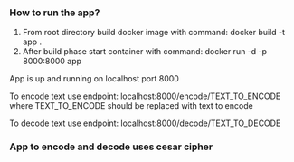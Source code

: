### How to run the app?
1. From root directory build docker image with command:
docker build -t app .
2. After build phase start container with command:
docker run -d -p 8000:8000 app

App is up and running on localhost port 8000 

To encode text use endpoint:
localhost:8000/encode/TEXT_TO_ENCODE
where TEXT_TO_ENCODE should be replaced with text to encode

To decode text use endpoint:
localhost:8000/decode/TEXT_TO_DECODE

### App to encode and decode uses cesar cipher
